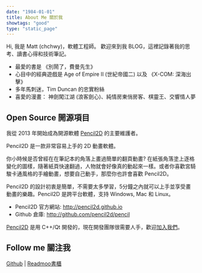 ```yaml
---
date: "1984-01-01"
title: About Me 關於我
showtags: "good"
type: "static_page"
---
```


Hi, 我是 Matt (chchwy)，軟體工程師。
歡迎來到我 BLOG，這裡記錄著我的思考、讀書心得和技術筆記。

- 最愛的書是 《別鬧了，費曼先生》
- 心目中的經典遊戲是 Age of Empire II (世紀帝國二) 以及 《X-COM: 深海出擊》
- 多年馬刺迷，Tim Duncan 的忠實粉絲
- 喜愛的漫畫： 神劍闖江湖 (浪客劍心)、純情房東俏房客、棋靈王、交響情人夢

## Open Source 開源項目 

我從 2013 年開始成為開源軟體 [Pencil2D][0] 的主要維護者。

Pencil2D 是一款非常容易上手的 2D 動畫軟體。

你小時候是否曾經在在筆記本的角落上畫過簡單的翻頁動畫? 在紙張角落塗上逐格變化的圖樣，隨著紙頁快速翻過，人物就會好像真的動起來一樣。或者你喜歡宮騎駿卡通風格的手繪動畫，想要自己動手，那麼你也許會喜歡 Pencil2D。

Pencil2D 的設計初衷是簡單，不需要太多學習，5分鐘之內就可以上手並享受畫動畫的樂趣。Pencil2D 是跨平台軟體，支持 Windows, Mac 和 Linux。

- Pencil2D 官方網站: <http://pencil2d.github.io>
- Github 倉庫: <http://github.com/pencil2d/pencil>

[Pencil2D][0] 是用 C++/Qt 開發的，現在開發團隊很需要人手，歡迎[加入我們][1]。

[0]: http://pencil2d.github.io "Pencil2D"
[1]: http://github.com/pencil2d/pencil "Pencil2D development"

## Follow me 關注我

[Github](http://github.com/chchwy) | [Readmoo書櫃](https://share.readmoo.com/mooer/lljhmaqnn/bookshelf/chchwy/total)




